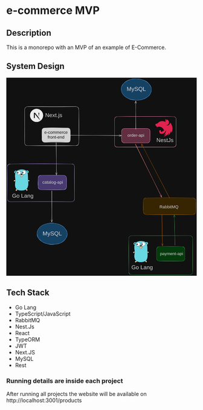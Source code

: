 # e-commerce MVP

## Description
This is a monorepo with an MVP of an example of E-Commerce.

## System Design 
![System Design](assets/system-design.png)

## Tech Stack
- Go Lang
- TypeScript/JavaScript
- RabbitMQ
- Nest.Js
- React
- TypeORM
- JWT
- Next.JS
- MySQL
- Rest


### Running details are inside each project

After running all projects the website will be available on http://localhost:3001/products
